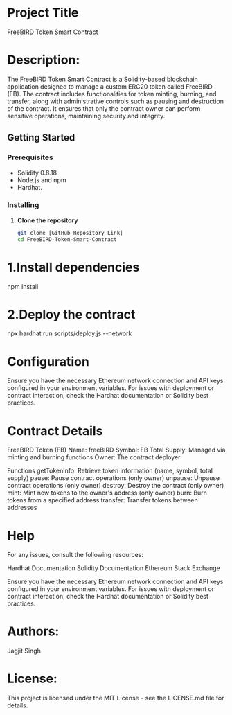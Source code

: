 # Project Title
FreeBIRD Token Smart Contract

# Description:

The FreeBIRD Token Smart Contract is a Solidity-based blockchain application designed to manage a custom ERC20 token called FreeBIRD (FB).
The contract includes functionalities for token minting, burning, and transfer, along with administrative controls such as pausing 
and destruction of the contract. It ensures that only the contract owner can perform sensitive operations, maintaining security and integrity.

## Getting Started

### Prerequisites
- Solidity 0.8.18
- Node.js and npm
- Hardhat.

### Installing
1. **Clone the repository**
   ```bash
   git clone [GitHub Repository Link]
   cd FreeBIRD-Token-Smart-Contract
   
# 1.Install dependencies
  npm install
# 2.Deploy the contract
 npx hardhat run scripts/deploy.js --network <network-name>

# Configuration
Ensure you have the necessary Ethereum network connection and API keys configured in your environment variables. For issues with deployment or contract interaction, check the Hardhat documentation or Solidity best practices.

# Contract Details

FreeBIRD Token (FB)
Name: freeBIRD
Symbol: FB
Total Supply: Managed via minting and burning functions
Owner: The contract deployer

Functions
getTokenInfo: Retrieve token information (name, symbol, total supply)
pause: Pause contract operations (only owner)
unpause: Unpause contract operations (only owner)
destroy: Destroy the contract (only owner)
mint: Mint new tokens to the owner's address (only owner)
burn: Burn tokens from a specified address
transfer: Transfer tokens between addresses


# Help

For any issues, consult the following resources:

Hardhat Documentation
Solidity Documentation
Ethereum Stack Exchange

Ensure you have the necessary Ethereum network connection and API keys configured in your environment variables.
For issues with deployment or contract interaction, check the Hardhat documentation or Solidity best practices.


# Authors:
Jagjit Singh 

# License:
This project is licensed under the MIT License - see the LICENSE.md file for details.

